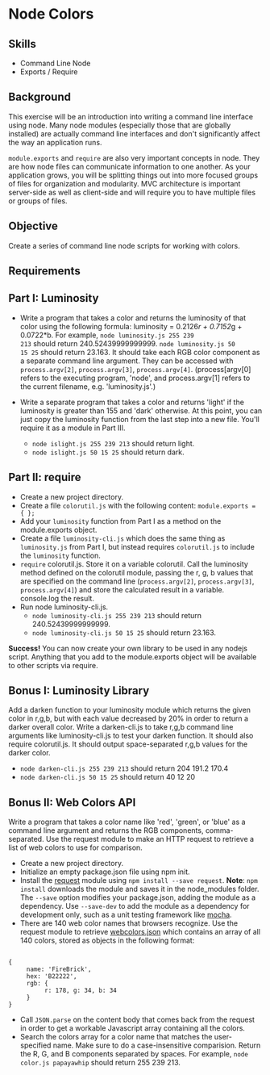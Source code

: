 Node Colors
==========

Skills
-------
- Command Line Node
- Exports / Require

Background
--------
This exercise will be an introduction into writing a command line interface using node.  Many node modules (especially those that are globally installed) are actually command line interfaces and don't significantly affect the way an application runs.

`module.exports` and `require` are also very important concepts in node.  They are how node files can communicate information to one another.  As your application grows, you will be splitting things out into more focused groups of files for organization and modularity.  MVC architecture is important server-side as well as client-side and will require you to have multiple files or groups of files.

Objective
-------
Create a series of command line node scripts for working with colors.

Requirements
----------

Part I: Luminosity
--------------
- Write a program that takes a color and returns the luminosity of that color using the following formula: luminosity = 0.2126*r + 0.7152*g + 0.0722*b.
For example, <code>node luminosity.js 255 239 213</code> should return 240.52439999999999. <code>node luminosity.js 50 15 25</code> should return 23.163. It should take each RGB color component as a separate command line argument. They can be accessed with <code>process.argv[2]</code>, <code>process.argv[3]</code>, <code>process.argv[4]</code>. (process[argv[0] refers to the executing program, 'node', and process.argv[1] refers to the current filename, e.g. 'luminosity.js'.)

- Write a separate program that takes a color and returns 'light' if the luminosity is greater than 155 and 'dark' otherwise. At this point, you can just copy the luminosity function from the last step into a new file. You'll require it as a module in Part III.
    - <code>node islight.js 255 239 213</code> should return light.
    - <code>node islight.js 50 15 25</code> should return dark.

Part II: require
-----------
- Create a new project directory.
- Create a file <code>colorutil.js</code> with the following content: <code>module.exports = { };</code>
- Add your <code>luminosity</code> function from Part I as a method on the module.exports object.
- Create a file <code>luminosity-cli.js</code> which does the same thing as <code>luminosity.js</code> from Part I, but instead requires <code>colorutil.js</code> to include the <code>luminosity</code> function.
- <code>require</code> colorutil.js. Store it on a variable colorutil.
Call the luminosity method defined on the colorutil module, passing the r, g, b values that are specified on the command line (<code>process.argv[2]</code>, <code>process.argv[3]</code>, <code>process.argv[4]</code>) and store the calculated result in a variable.
console.log the result.
- Run node luminosity-cli.js. 
    - <code>node luminosity-cli.js 255 239 213</code> should return 240.52439999999999.
    - <code>node luminosity-cli.js 50 15 25</code> should return 23.163.

<strong>Success!</strong> You can now create your own library to be used in any nodejs script. Anything that you add to the module.exports object will be available to other scripts via require.

Bonus I: Luminosity Library
--------------------
Add a darken function to your luminosity module which returns the given color in r,g,b, but with each value decreased by 20% in order to return a darker overall color. Write a darken-cli.js to take r,g,b command line arguments like luminosity-cli.js to test your darken function. It should also require colorutil.js. It should output space-separated r,g,b values for the darker color.

- <code>node darken-cli.js 255 239 213</code> should return 204 191.2 170.4
- <code>node darken-cli.js 50 15 25</code> should return 40 12 20

Bonus II: Web Colors API
-----------
Write a program that takes a color name like 'red', 'green', or 'blue' as a command line argument and returns the RGB components, comma-separated. Use the request module to make an HTTP request to retrieve a list of web colors to use for comparison.

- Create a new project directory.
- Initialize an empty package.json file using npm init.
- Install the <a href="https://github.com/mikeal/request">request</a> module using <code>npm install --save request</code>. <strong>Note</strong>: <code>npm install</code> downloads the module and saves it in the node_modules folder. The <code>--save</code> option modifies your package.json, adding the module as a dependency. Use <code>--save-dev</code> to add the module as a dependency for development only, such as a unit testing framework like <a href="http://github.com/visionmedia/mocha">mocha</a>.
- There are 140 web color names that browsers recognize. Use the request module to retrieve <a href="https://cdn.rawgit.com/metaraine/swatch/74580660c9229541622bbf1fd4198618d9f677e5/webcolors.json">webcolors.json</a> which contains an array of all 140 colors, stored as objects in the following format: 
<pre><code>
{ 
    &emsp;name: 'FireBrick', 
    &emsp;hex: 'B22222', 
    &emsp;rgb: { 
        &emsp;&emsp;r: 178, g: 34, b: 34 
    &emsp;} 
}
</code></pre>
- Call <code>JSON.parse</code> on the content body that comes back from the request in order to get a workable Javascript array containing all the colors.
- Search the colors array for a color name that matches the user-specified name. Make sure to do a case-insensitive comparision. Return the R, G, and B components separated by spaces. For example,  <code>node color.js papayawhip</code> should return 255 239 213.

